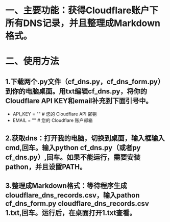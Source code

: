 # 一、主要功能：获得Cloudflare账户下所有DNS记录，并且整理成Markdown格式。
# 二、使用方法
## 1.下载两个.py文件（cf_dns.py，cf_dns_form.py）到你的电脑桌面。用txt编辑cf_dns.py，将你的Cloudflare API KEY和email补充到下面引号中。
  - API_KEY = ""  # 您的 Cloudflare API 密钥
  - EMAIL = ""      # 您的 Cloudflare 账户邮箱
## 2.获取dns：打开我的电脑，切换到桌面，输入框输入cmd,回车。输入python cf_dns.py（或者py cf_dns.py）,回车。如果不能运行，需要安装pathon，并且设置PATH。
## 3.整理成Markdown格式：等待程序生成cloudflare_dns_records.csv，输入pathon cf_dns_form.py cloudflare_dns_records.csv 1.txt,回车。运行后，在桌面打开1.txt查看。
